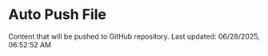 # Auto Push File

Content that will be pushed to GitHub repository.
Last updated: 06/28/2025, 06:52:52 AM